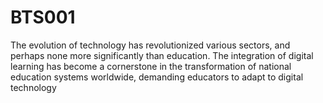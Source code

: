 # BTS001
The evolution of technology has revolutionized various sectors, and perhaps none more significantly than education. The integration of digital learning has become a cornerstone in the transformation of national education systems worldwide, demanding educators to adapt to digital technology

